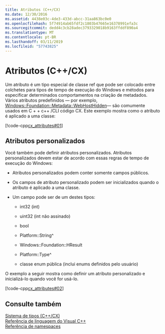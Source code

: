 ```yaml
---
title: Atributos (C++/CX)
ms.date: 12/30/2016
ms.assetid: 4438e03c-4de3-433d-abcc-31aa863bc0e0
ms.openlocfilehash: 5f74914ab65fdf2c1803b47665e16378991efa3c
ms.sourcegitcommit: dedd4c3cb28adec3793329018b9163ffddf890a4
ms.translationtype: MT
ms.contentlocale: pt-BR
ms.lasthandoff: 03/11/2019
ms.locfileid: "57743825"
---
```

# <a name="attributes-ccx"></a>Atributos (C++/CX)

Um atributo é um tipo especial de classe ref que pode ser colocado entre colchetes para tipos de tempo de execução do Windows e métodos para especificar determinados comportamentos na criação de metadados. Vários atributos predefinidos — por exemplo, [Windows::Foundation::Metadata::WebHostHidden](/uwp/api/Windows.Foundation.Metadata.WebHostHiddenAttribute)— são comumente usados em C + + c++ /CLI código CX. Este exemplo mostra como o atributo é aplicado a uma classe:

[!code-cpp[cx_attributes#01](../cppcx/codesnippet/CPP/cx_attributes/class1.h#01)]

## <a name="custom-attributes"></a>Atributos personalizados

Você também pode definir atributos personalizados. Atributos personalizados devem estar de acordo com essas regras de tempo de execução do Windows:

- Atributos personalizados podem conter somente campos públicos.

- Os campos de atributo personalizado podem ser inicializados quando o atributo é aplicado a uma classe.

- Um campo pode ser de um destes tipos:

   - int32 (int)

   - uint32 (int não assinado)

   - bool

   - Platform::String^

   - Windows::Foundation::HResult

   - Platform::Type^

   - classe enum pública (inclui enums definidos pelo usuário)

O exemplo a seguir mostra como definir um atributo personalizado e inicializá-lo quando você for usá-lo.

[!code-cpp[cx_attributes#02](../cppcx/codesnippet/CPP/cx_attributes/class1.h#02)]

## <a name="see-also"></a>Consulte também

[Sistema de tipos (C++/CX)](../cppcx/type-system-c-cx.md)<br/>
[Referência de linguagem do Visual C++](../cppcx/visual-c-language-reference-c-cx.md)<br/>
[Referência de namespaces](../cppcx/namespaces-reference-c-cx.md)
